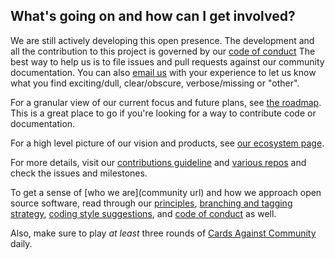 ## What's going on and how can I get involved?

We are still actively developing this open presence. The development and all the contribution to this project is governed by our [code of conduct](CODE-OF-CONDUCT.md) The best way to help us is to file issues and pull requests against our community documentation. You can also [email us](mailto:andrewl@mozillafoundation.org?Subject=Getting%20Involved) with your experience to let us know what you find exciting/dull, clear/obscure, verbose/missing or "other".

For a granular view of our current focus and future plans, see [the roadmap](ROADMAP.md). This is a great place to go if you're looking for a way to contribute code or documentation.  

For a high level picture of our vision and products, see [our ecosystem page](coral_ecosystem.md).

For more details, visit our [contributions guideline](/contributions/index.md) and [various repos](https://github.com/coralproject) and check the issues and milestones.

To get a sense of [who we are](community url) and how we approach open source software, read through our [principles](/contributions/PRINCIPLES.md), [branching and tagging strategy](/contributions/BRANCHES-AND-TAGS.md), [coding style suggestions](CODE-STYLES.md), and [code of conduct](CODE-OF-CONDUCT.md) as well.

Also, make sure to play _at least_ three rounds of [Cards Against Community](cards) daily.
